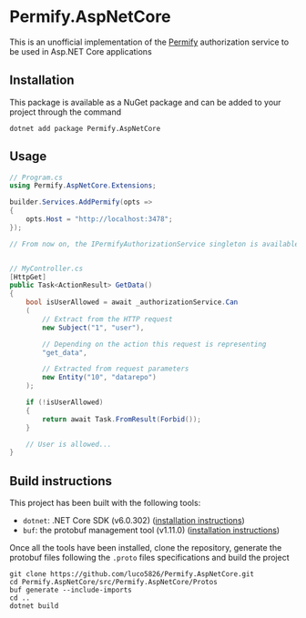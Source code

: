 # Permify.AspNetCore

This is an unofficial implementation of the [Permify](https://github.com/Permify/permify) authorization service to be used in Asp.NET Core applications

## Installation

This package is available as a NuGet package and can be added to your project through the command

```
dotnet add package Permify.AspNetCore
```


## Usage

```cs
// Program.cs
using Permify.AspNetCore.Extensions;

builder.Services.AddPermify(opts =>
{
    opts.Host = "http://localhost:3478";
});

// From now on, the IPermifyAuthorizationService singleton is available for DI


// MyController.cs
[HttpGet]
public Task<ActionResult> GetData()
{
    bool isUserAllowed = await _authorizationService.Can
    (
        // Extract from the HTTP request
        new Subject("1", "user"), 

        // Depending on the action this request is representing
        "get_data",

        // Extracted from request parameters
        new Entity("10", "datarepo")
    );

    if (!isUserAllowed)
    {
        return await Task.FromResult(Forbid());
    }

    // User is allowed...
}
```

## Build instructions

This project has been built with the following tools:
- `dotnet`: .NET Core SDK (v6.0.302) ([installation instructions](https://dotnet.microsoft.com/en-us/download/dotnet/6.0))
- `buf`: the protobuf management tool (v1.11.0) ([installation instructions](https://docs.buf.build/installation))

Once all the tools have been installed, clone the repository, generate the protobuf files following the `.proto` files specifications and build the project

```
git clone https://github.com/luco5826/Permify.AspNetCore.git
cd Permify.AspNetCore/src/Permify.AspNetCore/Protos
buf generate --include-imports
cd ..
dotnet build
```